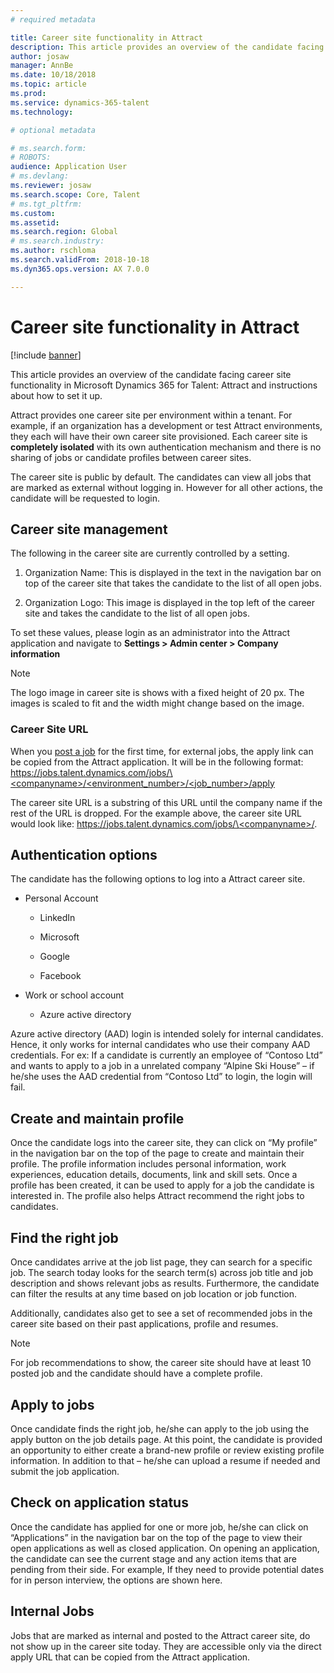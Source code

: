 ```yaml
---
# required metadata

title: Career site functionality in Attract
description: This article provides an overview of the candidate facing career site functionality in Microsoft Dynamics 365 for Talent and instructions about how to set it up.
author: josaw
manager: AnnBe
ms.date: 10/18/2018
ms.topic: article
ms.prod: 
ms.service: dynamics-365-talent
ms.technology: 

# optional metadata

# ms.search.form: 
# ROBOTS: 
audience: Application User
# ms.devlang: 
ms.reviewer: josaw
ms.search.scope: Core, Talent
# ms.tgt_pltfrm: 
ms.custom: 
ms.assetid: 
ms.search.region: Global
# ms.search.industry: 
ms.author: rschloma
ms.search.validFrom: 2018-10-18
ms.dyn365.ops.version: AX 7.0.0

---
```

# Career site functionality in Attract

[!include [banner](includes/banner.md)]

This article provides an overview of the candidate facing career site
functionality in Microsoft Dynamics 365 for Talent: Attract and instructions
about how to set it up.

Attract provides one career site per environment within a tenant. For example,
if an organization has a development or test Attract environments, they each
will have their own career site provisioned. Each career site is **completely
isolated** with its own authentication mechanism and there is no sharing of jobs
or candidate profiles between career sites.

The career site is public by default. The candidates can view all jobs that are
marked as external without logging in. However for all other actions, the
candidate will be requested to login.

## Career site management

The following in the career site are currently controlled by a setting.

1.  Organization Name: This is displayed in the text in the navigation bar on
    top of the career site that takes the candidate to the list of all open
    jobs.

2.  Organization Logo: This image is displayed in the top left of the career
    site and takes the candidate to the list of all open jobs.

To set these values, please login as an administrator into the Attract
application and navigate to **Settings \> Admin center \> Company information**

> [!NOTE]
> The logo image in career site is shows with a fixed height of 20 px. The
images is scaled to fit and the width might change based on the image.

### Career Site URL

When you [post a job](./Creating-jobs-Attract.md#postings) for the first time, for external jobs, the
apply link can be copied from the Attract application. It will be in the
following format:
[https://jobs.talent.dynamics.com/jobs/\<companyname\>/\<environment_number\>/\<job_number\>/apply](https://jobs.talent.dynamics.com/jobs/%3ccompanyname%3e/%3cenvironment_number%3e/%3cjob_number%3e/apply)

The career site URL is a substring of this URL until the company name if the
rest of the URL is dropped. For the example above, the career site URL would
look like:
[https://jobs.talent.dynamics.com/jobs/\<companyname\>/](https://jobs.talent.dynamics.com/jobs/%3ccompanyname%3e/).

## Authentication options

The candidate has the following options to log into a Attract career site.

-   Personal Account

    -   LinkedIn

    -   Microsoft

    -   Google

    -   Facebook

-   Work or school account

    -   Azure active directory

Azure active directory (AAD) login is intended solely for internal candidates.
Hence, it only works for internal candidates who use their company AAD
credentials. For ex: If a candidate is currently an employee of “Contoso Ltd”
and wants to apply to a job in a unrelated company “Alpine Ski House” – if
he/she uses the AAD credential from “Contoso Ltd” to login, the login will fail.

## Create and maintain profile

Once the candidate logs into the career site, they can click on “My profile” in
the navigation bar on the top of the page to create and maintain their profile.
The profile information includes personal information, work experiences,
education details, documents, link and skill sets. Once a profile has been
created, it can be used to apply for a job the candidate is interested in. The
profile also helps Attract recommend the right jobs to candidates.

## Find the right job

Once candidates arrive at the job list page, they can search for a specific job.
The search today looks for the search term(s) across job title and job
description and shows relevant jobs as results. Furthermore, the candidate can
filter the results at any time based on job location or job function.

Additionally, candidates also get to see a set of recommended jobs in the career
site based on their past applications, profile and resumes.

> [!NOTE]
> For job recommendations to show, the career site should have at least 10
posted job and the candidate should have a complete profile.

## Apply to jobs

Once candidate finds the right job, he/she can apply to the job using the apply
button on the job details page. At this point, the candidate is provided an
opportunity to either create a brand-new profile or review existing profile
information. In addition to that – he/she can upload a resume if needed and
submit the job application.

## Check on application status

Once the candidate has applied for one or more job, he/she can click on
“Applications” in the navigation bar on the top of the page to view their open
applications as well as closed application. On opening an application, the
candidate can see the current stage and any action items that are pending from
their side. For example, If they need to provide potential dates for in person
interview, the options are shown here.

## Internal Jobs

Jobs that are marked as internal and posted to the Attract career site, do not
show up in the career site today. They are accessible only via the direct apply
URL that can be copied from the Attract application.
